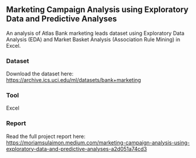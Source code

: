 ## Marketing Campaign Analysis using Exploratory Data and Predictive Analyses

An analysis of Atlas Bank marketing leads dataset using Exploratory Data Analysis (EDA) and Market Basket Analysis (Association Rule Mining) in Excel.

### Dataset
Download the dataset here:
https://archive.ics.uci.edu/ml/datasets/bank+marketing

### Tool
Excel

### Report
Read the full project report here:
https://moriamsulaimon.medium.com/marketing-campaign-analysis-using-exploratory-data-and-predictive-analyses-a2d051a74cd3
